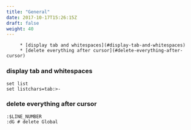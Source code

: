 ```yaml
---
title: "General"
date: 2017-10-17T15:26:15Z
draft: false
weight: 40
---
```

<!--ts-->
         * [display tab and whitespaces](#display-tab-and-whitespaces)
         * [delete everything after cursor](#delete-everything-after-cursor)

<!-- Added by: morelly_t1, at: Fri 12 Feb 2021 02:36:44 PM CET -->

<!--te-->

### display tab and whitespaces
```vim
set list
set listchars=tab:>-
```

### delete everything after cursor
```vim
:$LINE_NUMBER
:dG # delete Global
```
